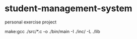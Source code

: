 # student-management-system
personal exercise project

make:gcc ./src/*.c -o ./bin/main -I ./inc/ -L ./lib
